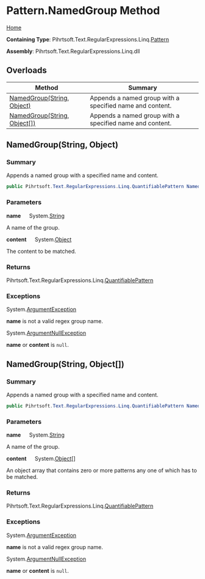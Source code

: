 # Pattern\.NamedGroup Method

[Home](../../../../../../README.md)

**Containing Type**: Pihrtsoft\.Text\.RegularExpressions\.Linq\.[Pattern](../README.md)

**Assembly**: Pihrtsoft\.Text\.RegularExpressions\.Linq\.dll

## Overloads

| Method | Summary |
| ------ | ------- |
| [NamedGroup(String, Object)](#Pihrtsoft_Text_RegularExpressions_Linq_Pattern_NamedGroup_System_String_System_Object_) | Appends a named group with a specified name and content\. |
| [NamedGroup(String, Object\[\])](#Pihrtsoft_Text_RegularExpressions_Linq_Pattern_NamedGroup_System_String_System_Object___) | Appends a named group with a specified name and content\. |

## NamedGroup\(String, Object\) <a name="Pihrtsoft_Text_RegularExpressions_Linq_Pattern_NamedGroup_System_String_System_Object_"></a>

### Summary

Appends a named group with a specified name and content\.

```csharp
public Pihrtsoft.Text.RegularExpressions.Linq.QuantifiablePattern NamedGroup(string name, object content)
```

### Parameters

**name** &emsp; System\.[String](https://docs.microsoft.com/en-us/dotnet/api/system.string)

A name of the group\.

**content** &emsp; System\.[Object](https://docs.microsoft.com/en-us/dotnet/api/system.object)

The content to be matched\.

### Returns

Pihrtsoft\.Text\.RegularExpressions\.Linq\.[QuantifiablePattern](../../QuantifiablePattern/README.md)

### Exceptions

System\.[ArgumentException](https://docs.microsoft.com/en-us/dotnet/api/system.argumentexception)

**name** is not a valid regex group name\.

System\.[ArgumentNullException](https://docs.microsoft.com/en-us/dotnet/api/system.argumentnullexception)

**name** or **content** is `null`\.

## NamedGroup\(String, Object\[\]\) <a name="Pihrtsoft_Text_RegularExpressions_Linq_Pattern_NamedGroup_System_String_System_Object___"></a>

### Summary

Appends a named group with a specified name and content\.

```csharp
public Pihrtsoft.Text.RegularExpressions.Linq.QuantifiablePattern NamedGroup(string name, params object[] content)
```

### Parameters

**name** &emsp; System\.[String](https://docs.microsoft.com/en-us/dotnet/api/system.string)

A name of the group\.

**content** &emsp; System\.[Object](https://docs.microsoft.com/en-us/dotnet/api/system.object)\[\]

An object array that contains zero or more patterns any one of which has to be matched\.

### Returns

Pihrtsoft\.Text\.RegularExpressions\.Linq\.[QuantifiablePattern](../../QuantifiablePattern/README.md)

### Exceptions

System\.[ArgumentException](https://docs.microsoft.com/en-us/dotnet/api/system.argumentexception)

**name** is not a valid regex group name\.

System\.[ArgumentNullException](https://docs.microsoft.com/en-us/dotnet/api/system.argumentnullexception)

**name** or **content** is `null`\.

